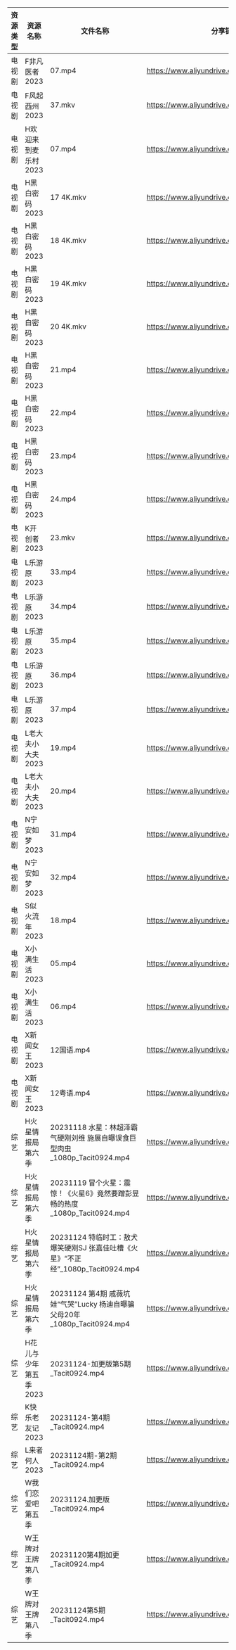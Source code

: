 | 资源类型 | 资源名称          | 文件名称                                                      | 分享链接                                      | 更新时间                |
| ---- | ------------- | --------------------------------------------------------- | ----------------------------------------- | ------------------- |
| 电视剧  | F非凡医者2023     | 07.mp4                                                    | https://www.aliyundrive.com/s/CuddTpLJ9yP | 2023-11-25 09:20:03 |
| 电视剧  | F风起西州2023     | 37.mkv                                                    | https://www.aliyundrive.com/s/yQtLhNGepAP | 2023-11-25 00:05:10 |
| 电视剧  | H欢迎来到麦乐村2023  | 07.mp4                                                    | https://www.aliyundrive.com/s/QrujKMCon12 | 2023-11-25 09:20:08 |
| 电视剧  | H黑白密码2023     | 17 4K.mkv                                                 | https://www.aliyundrive.com/s/p23GgU4TRB6 | 2023-11-25 09:20:13 |
| 电视剧  | H黑白密码2023     | 18 4K.mkv                                                 | https://www.aliyundrive.com/s/p23GgU4TRB6 | 2023-11-25 09:20:13 |
| 电视剧  | H黑白密码2023     | 19 4K.mkv                                                 | https://www.aliyundrive.com/s/p23GgU4TRB6 | 2023-11-25 09:20:12 |
| 电视剧  | H黑白密码2023     | 20 4K.mkv                                                 | https://www.aliyundrive.com/s/p23GgU4TRB6 | 2023-11-25 09:20:12 |
| 电视剧  | H黑白密码2023     | 21.mp4                                                    | https://www.aliyundrive.com/s/p23GgU4TRB6 | 2023-11-25 09:20:11 |
| 电视剧  | H黑白密码2023     | 22.mp4                                                    | https://www.aliyundrive.com/s/p23GgU4TRB6 | 2023-11-25 09:20:11 |
| 电视剧  | H黑白密码2023     | 23.mp4                                                    | https://www.aliyundrive.com/s/p23GgU4TRB6 | 2023-11-25 09:20:11 |
| 电视剧  | H黑白密码2023     | 24.mp4                                                    | https://www.aliyundrive.com/s/p23GgU4TRB6 | 2023-11-25 09:20:10 |
| 电视剧  | K开创者2023      | 23.mkv                                                    | https://www.aliyundrive.com/s/N2CmALY5X1B | 2023-11-25 00:05:16 |
| 电视剧  | L乐游原2023      | 33.mp4                                                    | https://www.aliyundrive.com/s/FE1ruJGrYMb | 2023-11-25 00:05:19 |
| 电视剧  | L乐游原2023      | 34.mp4                                                    | https://www.aliyundrive.com/s/FE1ruJGrYMb | 2023-11-25 00:05:19 |
| 电视剧  | L乐游原2023      | 35.mp4                                                    | https://www.aliyundrive.com/s/FE1ruJGrYMb | 2023-11-25 00:05:19 |
| 电视剧  | L乐游原2023      | 36.mp4                                                    | https://www.aliyundrive.com/s/FE1ruJGrYMb | 2023-11-25 00:05:19 |
| 电视剧  | L乐游原2023      | 37.mp4                                                    | https://www.aliyundrive.com/s/FE1ruJGrYMb | 2023-11-25 00:05:18 |
| 电视剧  | L老大夫小大夫2023   | 19.mp4                                                    | https://www.aliyundrive.com/s/GWSE766C2nF | 2023-11-25 00:05:24 |
| 电视剧  | L老大夫小大夫2023   | 20.mp4                                                    | https://www.aliyundrive.com/s/GWSE766C2nF | 2023-11-25 00:05:24 |
| 电视剧  | N宁安如梦2023     | 31.mp4                                                    | https://www.aliyundrive.com/s/AbtbD1DVoha | 2023-11-25 09:20:18 |
| 电视剧  | N宁安如梦2023     | 32.mp4                                                    | https://www.aliyundrive.com/s/AbtbD1DVoha | 2023-11-25 09:20:18 |
| 电视剧  | S似火流年2023     | 18.mp4                                                    | https://www.aliyundrive.com/s/UKFtN7MHpX6 | 2023-11-25 00:05:34 |
| 电视剧  | X小满生活2023     | 05.mp4                                                    | https://www.aliyundrive.com/s/1NqSyazx3ao | 2023-11-25 00:05:41 |
| 电视剧  | X小满生活2023     | 06.mp4                                                    | https://www.aliyundrive.com/s/1NqSyazx3ao | 2023-11-25 00:05:41 |
| 电视剧  | X新闻女王2023     | 12国语.mp4                                                  | https://www.aliyundrive.com/s/pQso7VmMDJg | 2023-11-25 00:05:44 |
| 电视剧  | X新闻女王2023     | 12粤语.mp4                                                  | https://www.aliyundrive.com/s/pQso7VmMDJg | 2023-11-25 00:05:44 |
| 综艺   | H火星情报局第六季     | 20231118 水星：林超泽霸气硬刚刘维 施展自曝误食巨型肉虫_1080p_Tacit0924.mp4      | https://www.aliyundrive.com/s/4azyom2fB4x | 2023-11-25 00:06:12 |
| 综艺   | H火星情报局第六季     | 20231119 冒个火星：震惊！《火星6》竟然要蹭彭昱畅的热度_1080p_Tacit0924.mp4      | https://www.aliyundrive.com/s/4azyom2fB4x | 2023-11-25 00:06:12 |
| 综艺   | H火星情报局第六季     | 20231124 特临时工：敖犬爆笑硬刚SJ 张嘉佳吐槽《火星》“不正经”_1080p_Tacit0924.mp4 | https://www.aliyundrive.com/s/4azyom2fB4x | 2023-11-25 00:06:12 |
| 综艺   | H火星情报局第六季     | 20231124 第4期 戚薇坑娃“气哭”Lucky 杨迪自曝骗父母20年_1080p_Tacit0924.mp4 | https://www.aliyundrive.com/s/4azyom2fB4x | 2023-11-25 00:06:11 |
| 综艺   | H花儿与少年第五季2023 | 20231124-加更版第5期_Tacit0924.mp4                             | https://www.aliyundrive.com/s/Rb3k2hgSjHJ | 2023-11-25 09:20:23 |
| 综艺   | K快乐老友记2023    | 20231124-第4期_Tacit0924.mp4                                | https://www.aliyundrive.com/s/BxVL5bRR35N | 2023-11-25 09:20:28 |
| 综艺   | L来者何人2023     | 20231124期-第2期_Tacit0924.mp4                               | https://www.aliyundrive.com/s/r23ozuJUsih | 2023-11-25 09:20:30 |
| 综艺   | W我们恋爱吧第五季     | 20231124.加更版_Tacit0924.mp4                                | https://www.aliyundrive.com/s/HKudLToehXL | 2023-11-25 00:06:36 |
| 综艺   | W王牌对王牌第八季     | 20231120第4期加更_Tacit0924.mp4                               | https://www.aliyundrive.com/s/msfoWynj5eP | 2023-11-25 00:06:42 |
| 综艺   | W王牌对王牌第八季     | 20231124第5期_Tacit0924.mp4                                 | https://www.aliyundrive.com/s/msfoWynj5eP | 2023-11-25 00:06:42 |
